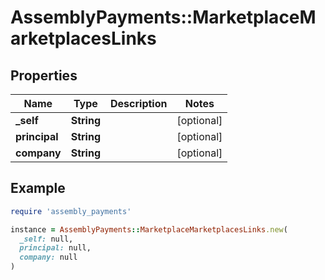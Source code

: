 # AssemblyPayments::MarketplaceMarketplacesLinks

## Properties

| Name | Type | Description | Notes |
| ---- | ---- | ----------- | ----- |
| **_self** | **String** |  | [optional] |
| **principal** | **String** |  | [optional] |
| **company** | **String** |  | [optional] |

## Example

```ruby
require 'assembly_payments'

instance = AssemblyPayments::MarketplaceMarketplacesLinks.new(
  _self: null,
  principal: null,
  company: null
)
```

